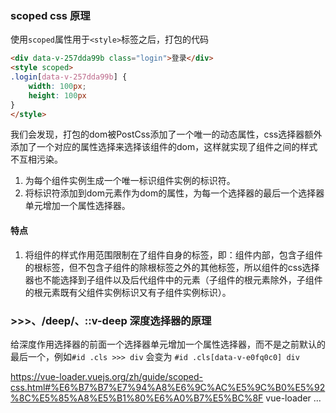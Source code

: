 ### scoped css 原理
使用`scoped`属性用于`<style>`标签之后，打包的代码
```html
<div data-v-257dda99b class="login">登录</div>
<style scoped>
.login[data-v-257dda99b] {
    width: 100px;
    height: 100px
}
</style>
```
我们会发现，打包的dom被PostCss添加了一个唯一的动态属性，css选择器额外添加了一个对应的属性选择来选择该组件的dom，这样就实现了组件之间的样式不互相污染。

1. 为每个组件实例生成一个唯一标识组件实例的标识符。
2. 将标识符添加到dom元素作为dom的属性，为每一个选择器的最后一个选择器单元增加一个属性选择器。

#### 特点
1. 将组件的样式作用范围限制在了组件自身的标签，即：组件内部，包含子组件的根标签，但不包含子组件的除根标签之外的其他标签，所以组件的css选择器也不能选择到子组件以及后代组件中的元素（子组件的根元素除外，子组件的根元素既有父组件实例标识又有子组件实例标识）。

### >>>、/deep/、::v-deep 深度选择器的原理
给深度作用选择器的前面一个选择器单元增加一个属性选择器，而不是之前默认的最后一个，例如`#id .cls >>> div` 会变为 `#id .cls[data-v-e0fq0c0] div`


https://vue-loader.vuejs.org/zh/guide/scoped-css.html#%E6%B7%B7%E7%94%A8%E6%9C%AC%E5%9C%B0%E5%92%8C%E5%85%A8%E5%B1%80%E6%A0%B7%E5%BC%8F   vue-loader ...